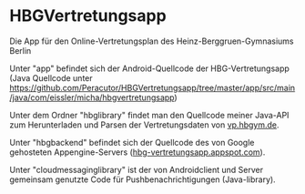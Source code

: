 # HBGVertretungsapp
Die App für den Online-Vertretungsplan des Heinz-Berggruen-Gymnasiums Berlin

Unter "app" befindet sich der Android-Quellcode der HBG-Vertretungsapp (Java Quellcode unter https://github.com/Peracutor/HBGVertretungsapp/tree/master/app/src/main/java/com/eissler/micha/hbgvertretungsapp)

Unter dem Ordner "hbglibrary" findet man den Quellcode meiner Java-API zum Herunterladen und Parsen der Vertretungsdaten von <a href="vp.hbgym.de">vp.hbgym.de</a>.

Unter "hbgbackend" befindet sich der Quellcode des von Google gehosteten Appengine-Servers (<a href="hbg-vertretungsapp.appspot.com">hbg-vertretungsapp.appspot.com</a>).

Unter "cloudmessaginglibrary" ist der von Androidclient und Server gemeinsam genutzte Code für Pushbenachrichtigungen (Java-library).

